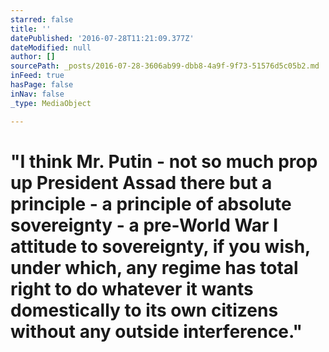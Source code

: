 ```yaml
---
starred: false
title: ''
datePublished: '2016-07-28T11:21:09.377Z'
dateModified: null
author: []
sourcePath: _posts/2016-07-28-3606ab99-dbb8-4a9f-9f73-51576d5c05b2.md
inFeed: true
hasPage: false
inNav: false
_type: MediaObject

---
```

# "I think Mr. Putin - not so much prop up President Assad there but a principle - a principle of absolute sovereignty - a pre-World War I attitude to sovereignty, if you wish, under which, any regime has total right to do whatever it wants domestically to its own citizens without any outside interference."